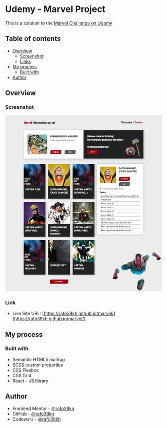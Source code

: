 # Udemy - Marvel Project

This is a solution to the [Marvel Challenge on Udemy ]({https://www.udemy.com/})

## Table of contents

- [Overview](#overview)
  - [Screenshot](#screenshot)
  - [Links](#links)
- [My process](#my-process)
  - [Built with](#built-with)
- [Author](#author)

## Overview

### Screenshot

![screenshot](./src/resources/img/screenshot.png)

### Link

- Live Site URL: [https://rafo38kh.github.io/marvel/](https://rafo38kh.github.io/marvel/)

## My process

### Built with

- Semantic HTML5 markup
- SCSS custom properties
- CSS Flexbox
- CSS Grid
- React - JS library

## Author

- Frontend Mentor - [@rafo38kh](https://www.frontendmentor.io/profile/rafo38kh)
- GitHub - [@rafo38kh](https://github.com/rafo38kh)
- Codewars - [@rafo38kh](https://www.codewars.com/users/rafo38kh)
